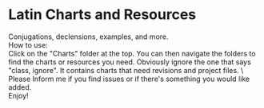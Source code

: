 # Latin Charts and Resources
 Conjugations, declensions, examples, and more. \
How to use: \
Click on the "Charts" folder at the top. You can then navigate the folders to find the charts or resources you need. Obviously ignore the one that says "class, ignore". It contains charts that need revisions and project files. \ 
Please Inform me if you find issues or if there's something you would like added.\
Enjoy!
